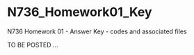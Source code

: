# N736_Homework01_Key

N736 Homework 01 - Answer Key - codes and associated files

TO BE POSTED ...


